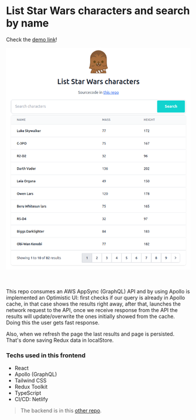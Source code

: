 # List Star Wars characters and search by name

Check the [demo link](https://prod--s4nt14go-star-wars.netlify.app)!

<a href="https://prod--s4nt14go-star-wars.netlify.app" align="center">
  <img src="doc/star-wars.png" />
</a><br /><br /><br />

This repo consumes an AWS AppSync (GraphQL) API and by using Apollo is implemented an Optimistic UI: first checks if our query is already in Apollo cache, in that case shows the results right away, after that, launches the network request to the API, once we receive response from the API the results will update/overwrite the ones initially showed from the cache. Doing this the user gets fast response.

Also, when we refresh the page the last results and page is persisted. That's done saving Redux data in localStore.

### Techs used in this frontend
* React
* Apollo (GraphQL)
* Tailwind CSS
* Redux Toolkit 
* TypeScript
* CI/CD: Netlify

> The backend is in this [other repo](https://github.com/s4nt14go/star-wars-backend).
